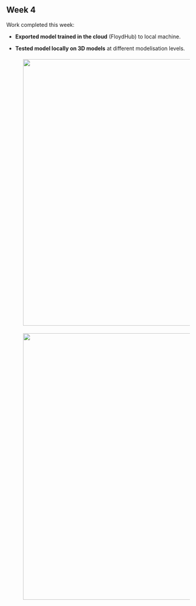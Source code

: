
## Week 4

Work completed this week:

- **Exported model trained in the cloud** (FloydHub) to local machine. 

- **Tested model locally on 3D models** at different modelisation levels.

  <div align="center" style="margin:20px"><img src="https://github.com/StanislasChaillou/Independent_Study/blob/master/Week 4/ml_chair.gif" width="700"></div>
  <div align="center" style="margin:20px"><img src="https://github.com/StanislasChaillou/Independent_Study/blob/master/Week 4/ml_boosh.gif" width="700"></div>
